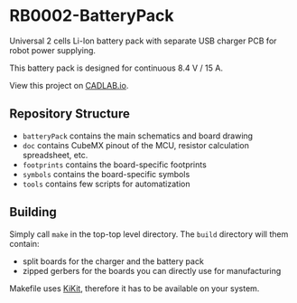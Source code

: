 # RB0002-BatteryPack

Universal 2 cells Li-Ion battery pack with separate USB charger PCB for robot power supplying.

This battery pack is designed for continuous 8.4 V / 15 A.

View this project on [CADLAB.io](https://cadlab.io/project/22740/).

## Repository Structure

- `batteryPack` contains the main schematics and board drawing
- `doc` contains CubeMX pinout of the MCU, resistor calculation spreadsheet, etc.
- `footprints` contains the board-specific footprints
- `symbols` contains the board-specific symbols
- `tools` contains few scripts for automatization

## Building

Simply call `make` in the top-top level directory. The `build` directory will
them contain:

- split boards for the charger and the battery pack
- zipped gerbers for the boards you can directly use for manufacturing

Makefile uses [KiKit](https://github.com/yaqwsx/KiKit), therefore it has to be
available on your system.

